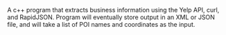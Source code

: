 A c++ program that extracts business information using the Yelp API, curl, and RapidJSON. Program will eventually store output in an XML or JSON file, and will take a list of POI names and coordinates as the input.

